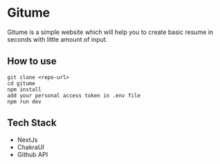 # Gitume

Gitume is a simple website which will help you to create basic resume in seconds with little amount of input.

## How to use
```
git clone <repo-url>
cd gitume
npm install
add your personal access token in .env file
npm run dev
```

## Tech Stack 
- NextJs
- ChakraUI
- Github API